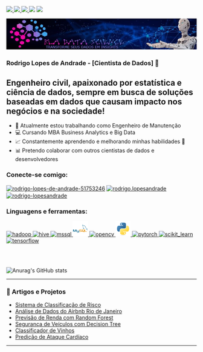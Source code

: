 
<p align="left">
    <a href="https://medium.com/rodrigo-lopesandrade" alt="Contributors">
        <img src="https://img.shields.io/badge/Medium-RLA Data Science-magenta" />
    </a>
<a href="https://linkedin.com/in/rodrigo-lopes-de-andrade-51753246" alt="Contributors">
        <img src="https://img.shields.io/badge/Linkedin-Rodrigo Lopes de Andrade-cyan" />
    </a>
<a href="https://github.com/Rodrigo-Lopes-de-Andrade" alt="Contributors">
        <img src="https://img.shields.io/badge/GitHub-Rodrigo Lopes de Andrade-purple" />
       </a>
   <img src="http://views.whatilearened.today/views/github/Rodrigo-Lopes-de-Andrade/views.svg"/> <a href="https://github.com/Rodrigo-Lopes-de-Andrade/"><img src="https://img.shields.io/github/followers/Rodrigo-Lopes-de-Andrade?color=%234CC61E&label=GitHub%20Followers%20%3A"/></a> 
    </a>
<p align="left">
  <img src="https://raw.githubusercontent.com/Rodrigo-Lopes-de-Andrade/Portifolio_Rodrigo_Andrade/main/LOGORLA.JPG" >



 
 


### Rodrigo Lopes de Andrade - [Cientista de Dados] 👋

## Engenheiro civil, apaixonado por estatística e ciência de dados, sempre em busca de soluções baseadas em dados que causam impacto nos negócios e na sociedade!

- 🔨 Atualmente estou trabalhando como Engenheiro de Manutenção
- 💻 Cursando MBA Business Analytics e Big Data
- 📈 Constantemente aprendendo e melhorando minhas habilidades 🤣
- 📊 Pretendo colaborar com outros cientistas de dados e desenvolvedores
</p>

### Conecte-se comigo:

<p align="left">
<a href="https://linkedin.com/in/rodrigo-lopes-de-andrade-51753246" target="blank"><img align="center" src="https://raw.githubusercontent.com/rahuldkjain/github-profile-readme-generator/master/src/images/icons/Social/linked-in-alt.svg" alt="rodrigo-lopes-de-andrade-51753246" height="30" width="40" /></a>
<a href="https://instagram.com/rodrigo.lopesandrade" target="blank"><img align="center" src="https://raw.githubusercontent.com/rahuldkjain/github-profile-readme-generator/master/src/images/icons/Social/instagram.svg" alt="rodrigo.lopesandrade" height="30" width="40" /></a>
<a href="https://medium.com/rodrigo-lopesandrade" target="blank"><img align="center" src="https://raw.githubusercontent.com/rahuldkjain/github-profile-readme-generator/master/src/images/icons/Social/medium.svg" alt="rodrigo-lopesandrade" height="30" width="40" /></a>
</p>

### Linguagens e ferramentas:

<p align="left"> <a href="https://hadoop.apache.org/" target="_blank"> <img src="https://www.vectorlogo.zone/logos/apache_hadoop/apache_hadoop-icon.svg" alt="hadoop" width="40" height="40"/> </a> <a href="https://hive.apache.org/" target="_blank"> <img src="https://www.vectorlogo.zone/logos/apache_hive/apache_hive-icon.svg" alt="hive" width="40" height="40"/> </a> <a href="https://www.microsoft.com/en-us/sql-server" target="_blank"> <img src="https://www.svgrepo.com/show/303229/microsoft-sql-server-logo.svg" alt="mssql" width="40" height="40"/> </a> <a href="https://www.mysql.com/" target="_blank"> <img src="https://raw.githubusercontent.com/devicons/devicon/master/icons/mysql/mysql-original-wordmark.svg" alt="mysql" width="40" height="40"/> </a> <a href="https://opencv.org/" target="_blank"> <img src="https://www.vectorlogo.zone/logos/opencv/opencv-icon.svg" alt="opencv" width="40" height="40"/> </a> <a href="https://www.python.org" target="_blank"> <img src="https://raw.githubusercontent.com/devicons/devicon/master/icons/python/python-original.svg" alt="python" width="40" height="40"/> </a> <a href="https://pytorch.org/" target="_blank"> <img src="https://www.vectorlogo.zone/logos/pytorch/pytorch-icon.svg" alt="pytorch" width="40" height="40"/> </a> <a href="https://scikit-learn.org/" target="_blank"> <img src="https://upload.wikimedia.org/wikipedia/commons/0/05/Scikit_learn_logo_small.svg" alt="scikit_learn" width="40" height="40"/> </a> <a href="https://www.tensorflow.org" target="_blank"> <img src="https://www.vectorlogo.zone/logos/tensorflow/tensorflow-icon.svg" alt="tensorflow" width="40" height="40"/> </a> </p>

<br />
<br />

![Anurag's GitHub stats](https://github-readme-stats.vercel.app/api?username=Rodrigo-Lopes-de-Andrade&theme=radical&show_icons=true)

---

### 📕 Artigos e Projetos 

<!-- BLOG-POST-LIST:START -->
* [Sistema de Classificação de Risco](https://github.com/Rodrigo-Lopes-de-Andrade/Artigos_e_Projetos/blob/main/Sistema_Classifica%C3%A7%C3%A3o_Risco.ipynb) 
* [Análise de Dados do Airbnb Rio de Janeiro](https://github.com/Rodrigo-Lopes-de-Andrade/Artigos_e_Projetos/blob/main/An%C3%A1lise_dos_Dados_do_Airbnb__Rio__de__Janeiro.ipynb)
* [Previsão de Renda com Random Forest](https://github.com/Rodrigo-Lopes-de-Andrade/Artigos_e_Projetos/blob/main/Previs%C3%A3o_de_Salario_Random_Forest_Classifier_Feature_Importance.ipynb)
* [Segurança de Veículos com Decision Tree](https://github.com/Rodrigo-Lopes-de-Andrade/Artigos_e_Projetos/blob/main/Classificador__Arvore_de_Decis%C3%A3o_Seguran%C3%A7a_de_Ve%C3%ADculos.ipynb)
* [Classificador de Vinhos](https://github.com/Rodrigo-Lopes-de-Andrade/Artigos_e_Projetos/blob/main/Qualidade_do_vinho_tinto_EDA_classifica%C3%A7%C3%A3o.ipynb)
* [Predição de Ataque Cardíaco](https://github.com/Rodrigo-Lopes-de-Andrade/Artigos_e_Projetos/blob/main/Predi%C3%A7%C3%A3o_de_ataque_card%C3%ADaco.ipynb)



<!-- BLOG-POST-LIST:END -->

---



[medium]: https://medium.com/rodrigo-lopesandrade
[linkedin]: https://www.linkedin.com/in/rodrigo-lopes-de-andrade-51753246/
[instagram]: https://www.instagram.com/rodrigo.lopesandrade
